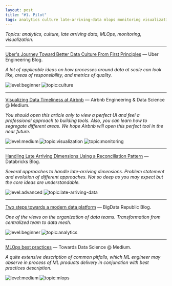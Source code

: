 ```yaml
---
layout: post
title: "#1. Pilot"
tags: analytics culture late-arriving-data mlops monitoring visualization
---
```


*Topics: analytics, culture, late arriving data, MLOps, monitoring, visualization.*

<!--cut-->

---

[Uber's Journey Toward Better Data Culture From First Principles](https://eng.uber.com/ubers-journey-toward-better-data-culture-from-first-principles/) — Uber Engineering Blog.  

*A lot of applicable ideas on how processes around data at scale can look like, areas of responsibility, and metrics of quality.*

![level:beginner] ![topic:culture]

---

[Visualizing Data Timeliness at Airbnb](https://medium.com/airbnb-engineering/visualizing-data-timeliness-at-airbnb-ee638fdf4710) — Airbnb Engineering & Data Science @ Medium.

*You should open this article only to view a perfect UI and feel a professional approach to building tools. Also, you can learn how to segregate different areas. We hope Airbnb will open this perfect tool in the near future.*

![level:medium] ![topic:visualization] ![topic:monitoring]

---

[Handling Late Arriving Dimensions Using a Reconciliation Pattern](https://databricks.com/blog/2020/12/15/handling-late-arriving-dimensions-using-a-reconciliation-pattern.html) — Databricks Blog.

*Several approaches to handle late-arriving dimensions. Problem statement and evolution of different approaches. Not so deep as you may expect but the core ideas are understandable.*

![level:advanced] ![topic:late-arriving-data]

---

[Two steps towards a modern data platform](https://www.bigdatarepublic.nl/articles/two-steps-towards-modern-data-platform/) — BigData Republic Blog.

*One of the views on the organization of data teams. Transformation from centralized team to data mesh.*

![level:beginner] ![topic:analytics]

---

[MLOps best practices](https://towardsdatascience.com/mlops-practices-for-data-scientists-dbb01be45dd8) — Towards Data Science @ Medium.

*A quite extensive description of common pitfalls, which ML engineer may observe in process of ML products delivery in conjunction with best practices description.*

![level:medium] ![topic:mlops]

<!--tags-->

[level:beginner]: https://img.shields.io/badge/level-beginner-blue
[level:medium]: https://img.shields.io/badge/level-medium-blue
[level:advanced]: https://img.shields.io/badge/level-advanced-blue

[topic:analytics]: https://img.shields.io/badge/topic-analytics-blueviolet
[topic:culture]: https://img.shields.io/badge/topic-culture-07D20A
[topic:late-arriving-data]: https://img.shields.io/badge/topic-late--arriving--data-blueviolet
[topic:mlops]: https://img.shields.io/badge/topic-mlops-orange
[topic:monitoring]: https://img.shields.io/badge/topic-monitoring-CC0A65
[topic:visualization]: https://img.shields.io/badge/topic-visualization-557D5C
